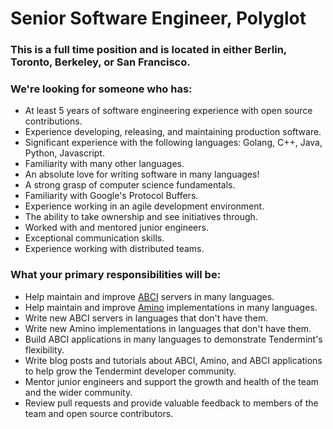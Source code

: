 # Senior Software Engineer, Polyglot

### This is a full time position and is located in either Berlin, Toronto, Berkeley, or San Francisco.

### We're looking for someone who has:
* At least 5 years of software engineering experience with open source contributions.
* Experience developing, releasing, and maintaining production software.
* Significant experience with the following languages: Golang, C++, Java, Python, Javascript.
* Familiarity with many other languages.
* An absolute love for writing software in many languages!
* A strong grasp of computer science fundamentals.
* Familiarity with Google's Protocol Buffers.
* Experience working in an agile development environment.
* The ability to take ownership and see initiatives through.
* Worked with and mentored junior engineers.
* Exceptional communication skills.
* Experience working with distributed teams.

### What your primary responsibilities will be:
* Help maintain and improve [ABCI](https://github.com/tendermint/abci) servers in many languages.
* Help maintain and improve [Amino](https://github.com/tendermint/go-amino) implementations in many languages.
* Write new ABCI servers in languages that don't have them.
* Write new Amino implementations in languages that don't have them.
* Build ABCI applications in many languages to demonstrate Tendermint's
  flexibility.
* Write blog posts and tutorials about ABCI, Amino, and ABCI applications to
  help grow the Tendermint developer community.
* Mentor junior engineers and support the growth and health of the team and the
  wider community.
* Review pull requests and provide valuable feedback to members of the team and open source contributors.
